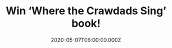 ---
campaign-uuid: "c-77bf78f8-5b99-4709-a43a-9305d3ada32d"
type: "Competition"
category: "Gifts"
date: "2020-05-07T06:00:00.000Z"
end-date: "2020-06-07T23:59:00.000Z"
disable-form: false
is_promoted: false
has_entry_page: true
title: "Win ‘Where the Crawdads Sing’ book!"
competition-description: "<p>We have managed to get our hands on a copy of ‘Where\
  \ the Crawdads Sing’ to give away to one lucky member to win.This book is at once\
  \ an exquisite ode to the natural world, a heartbreaking coming-of-age story, and\
  \ a surprising tale of possible murder.</p>\n<p>Click below and it could be yours.</p>\n"
hero-header: "Win ‘Where the Crawdads Sing’ book!"
terms-confirmation: "N/A"
banner-img: "https://assets.expresslyapp.com/asset-a28f2d24-0119-47c3-89f5-b00df8329c59.jpg"
logo-left-href: "aaa.nme.com"
logo-left-image: "https://assets.expresslyapp.com/asset-18780ec3-897d-40d8-ad20-ae192693e168.jpg"
logo-left-title: "NME AAA"
bg-image-hero: "https://assets.expresslyapp.com/asset-e5340384-fb24-4c0c-9335-d6ec93434896.jpg"
bg-image-first: "https://assets.expresslyapp.com/asset-dfe991da-5af8-4c39-9a2d-950d0620c824.jpg"
section1-content: "<p> ‘Where the Crawdads Sing’ is a story lovingly told-one that\
  \ takes its time in developing its characters and setting, and in developing the\
  \ story. Is at once an exquisite ode to the natural world, a heartbreaking coming-of-age\
  \ story, and a surprising tale of possible murder.</p>\n<p>Click below for a chance\
  \ to win.</p>\n"
entry-title: "Win ‘Where the Crawdads Sing’ book!"
entry-content: "<p>Enter the draw to win ‘Where the Crawdads Sing’ book by completing\
  \ the form below before 23:59 on the 7th of June 2020.</p>\n"
has-winner: true
winner-title: "CONGRATULATIONS to Sue M. who won ‘Where the Crawdads Sing’ book!"
winner-banner: "https://assets.expresslyapp.com/asset-27084709-c81f-4454-a1fd-ea4f21433f9f.jpg"
prize-description: "‘Where the Crawdads Sing’ book!"
special-conditions: "Multiple entries are allowed up to one every day.\r\n\r\nThis\
  \ competition is also available on: https://club.expressly.io/competitions/where-the-crawdads-sing-book-giveaway"
country-restrictions:
- "GB"
---